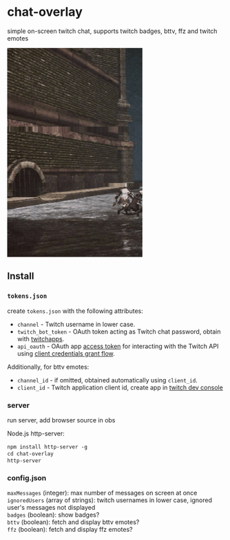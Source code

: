 # chat-overlay

simple on-screen twitch chat, supports twitch badges, bttv, ffz and twitch emotes  

![animation](./static/animation.gif)  

## Install

### `tokens.json`

create `tokens.json` with the following attributes:

- `channel` - Twitch username in lower case.
- `twitch_bot_token` - OAuth token acting as Twitch chat password, obtain with [twitchapps](https://twitchapps.com/tmi/).
- `api_oauth` - OAuth app [access token](https://dev.twitch.tv/docs/authentication#app-access-tokens) for interacting with the Twitch API using [client credentials grant flow](https://dev.twitch.tv/docs/authentication/getting-tokens-oauth/#client-credentials-grant-flow).

Additionally, for bttv emotes:  

- `channel_id` - if omitted, obtained automatically using `client_id`.
- `client_id` - Twitch application client id, create app in [twitch dev console](https://dev.twitch.tv/console/apps)  

### server

run server, add browser source in obs  

Node.js http-server:  

    npm install http-server -g
    cd chat-overlay
    http-server

### config.json

`maxMessages` (integer): max number of messages on screen at once  
`ignoredUsers` (array of strings): twitch usernames in lower case, ignored user's messages not displayed  
`badges` (boolean): show badges?  
`bttv` (boolean): fetch and display bttv emotes?  
`ffz` (boolean): fetch and display ffz emotes?  
